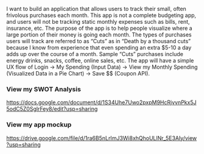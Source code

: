 I want to build an application that allows users to track their small, often frivolous purchases each month. This app is not a complete budgeting app, and users will not be tracking static monthly expenses such as bills, rent, insurance, etc. The purpose of the app is to help people visualize where a large portion of their money is going each month. The types of purchases users will track are referred to as “Cuts” as in “Death by a thousand cuts” because I know from experience that even spending an extra $5-10 a day adds up over the course of a month. Sample “Cuts” purchases include energy drinks, snacks, coffee, online sales, etc. The app will have a simple UX flow of Login -> My Spending (Input Data) -> View my Monthly Spending (Visualized Data in a Pie Chart) -> Save $$ (Coupon API). 

### View my SWOT Analysis ###
https://docs.google.com/document/d/1S34Uhe7Uwo2pxpM9HcRjvvnPkx5J5odC5Z0SglrFey8/edit?usp=sharing

### View my app mockup ### 
https://drive.google.com/file/d/1ra6B5nLrImJ3Wi8xhQhoULlNr_5E3AIy/view?usp=sharing
